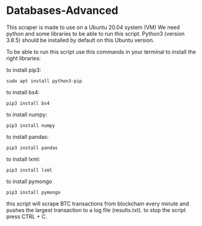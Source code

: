 # Databases-Advanced

This scraper is made to use on a Ubuntu 20.04 system (VM)
We need python and some libraries to be able to run this script. Python3 (version 3.8.5) should be installed by default on this Ubuntu version.

To be able to run this script use this commands in your terminal to install the right libraries:

to install pip3:

	sudo apt install python3-pip

to install bs4:

	pip3 install bs4
	
to install numpy:

	pip3 install numpy
	
to install pandas:

	pip3 install pandas
	
to install lxml:

	pip3 install lxml

to install pymongo

	pip3 install pymongo
	
this script will scrape BTC transactions from blockchain every minute and pushes the largest transaction to a log file (results.txt).
to stop the script press CTRL + C. 
